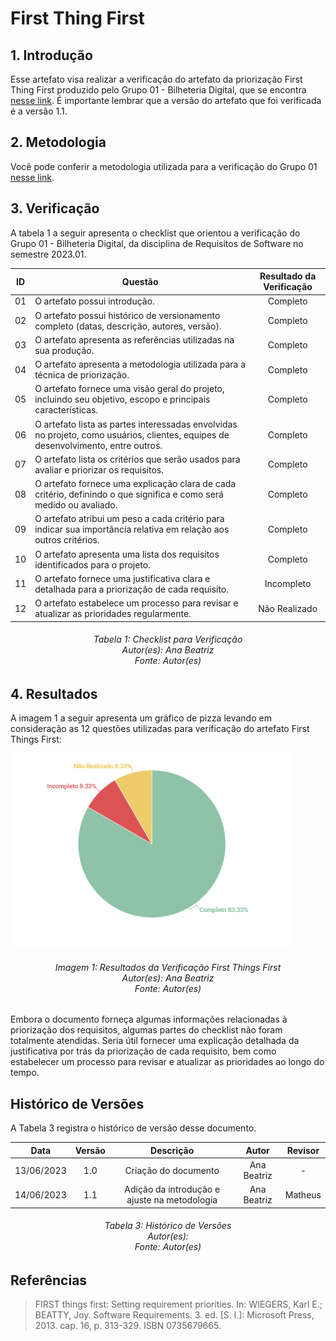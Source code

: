 # First Thing First

## 1. Introdução
Esse artefato visa realizar a verificação do artefato da priorização First Thing First produzido pelo Grupo 01 - Bilheteria Digital, que se encontra [nesse link](https://requisitos-de-software.github.io/2023.1-BilheteriaDigital/elicitacao/priorizacao/firstThingsfirst/). É importante lembrar que a versão do artefato que foi verificada é a versão 1.1.


## 2. Metodologia
Você pode conferir a metodologia utilizada para a verificação do Grupo 01 [nesse link](https://requisitos-de-software.github.io/2023.1-Twitch/verificacao_grupo01/planejamento/).

## 3. Verificação

A tabela 1 a seguir apresenta o checklist que orientou a verificação do Grupo 01 - Bilheteria Digital, da disciplina de Requisitos de Software no semestre 2023.01.

| ID |Questão| Resultado da Verificação |
| :---: | --- | :---: |
| 01 | O artefato possui introdução.  | Completo |
| 02 | O artefato possui histórico de versionamento completo (datas, descrição, autores, versão).  | Completo |
| 03 | O artefato apresenta as referências utilizadas na sua produção.  | Completo |
| 04 | O artefato apresenta a metodologia utilizada para a técnica de priorização.  | Completo |
| 05 | O artefato fornece uma visão geral do projeto, incluindo seu objetivo, escopo e principais características.| Completo |
| 06 | O artefato lista as partes interessadas envolvidas no projeto, como usuários, clientes, equipes de desenvolvimento, entre outros. | Completo |
| 07 | O artefato lista os critérios que serão usados para avaliar e priorizar os requisitos. | Completo | 
| 08 | O artefato fornece uma explicação clara de cada critério, definindo o que significa e como será medido ou avaliado. | Completo |
| 09 | O artefato atribui um peso a cada critério para indicar sua importância relativa em relação aos outros critérios. | Completo |
| 10 | O artefato apresenta uma lista dos requisitos identificados para o projeto. | Completo |
| 11 | O artefato fornece uma justificativa clara e detalhada para a priorização de cada requisito. | Incompleto |
| 12 | O artefato estabelece um processo para revisar e atualizar as prioridades regularmente. | Não Realizado |


<h6 align = "center"> Tabela 1: Checklist para Verificação
<br> Autor(es): Ana Beatriz
<br>Fonte: Autor(es)</h6>


## 4. Resultados
A imagem 1 a seguir apresenta um gráfico de pizza levando em consideração as 12 questões utilizadas para verificação do artefato First Things First:

![Resultados First Things First](./imagens_verifica01/first.png)

<h6 align = "center"> Imagem 1: Resultados da Verificação First Things First
<br> Autor(es): Ana Beatriz
<br>Fonte: Autor(es)</h6>

Embora o documento forneça algumas informações relacionadas à priorização dos requisitos, algumas partes do checklist não foram totalmente atendidas. Seria útil fornecer uma explicação detalhada da justificativa por trás da priorização de cada requisito, bem como estabelecer um processo para revisar e atualizar as prioridades ao longo do tempo.

## Histórico de Versões

A Tabela 3 registra o histórico de versão desse documento.

|**Data** | **Versão** | **Descrição** | **Autor** | **Revisor** |
|:---: | :---: | :---: | :---: | :---: |
| 13/06/2023| 1.0 | Criação do documento | Ana Beatriz | - |
| 14/06/2023| 1.1 | Adição da introdução e ajuste na metodologia | Ana Beatriz | Matheus |

<h6 align = "center"> Tabela 3: Histórico de Versões
<br> Autor(es): 
<br>Fonte: Autor(es)</h6>

## Referências
> FIRST things first: Setting requirement priorities. In: WIEGERS, Karl E.; BEATTY, Joy. Software Requirements. 3. ed. [S. l.]: Microsoft Press, 2013. cap. 16, p. 313-329. ISBN 0735679665.
